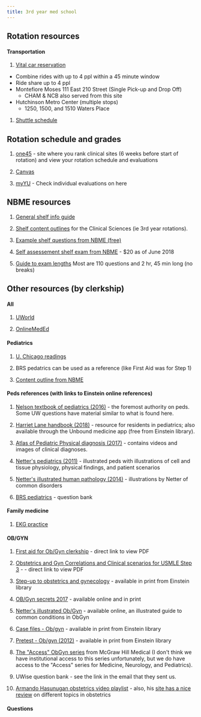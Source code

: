 ```yaml
---
title: 3rd year med school
---
```



Rotation resources
---------

#### Transportation
1. [Vital car reservation](https://transportation.einstein.yu.edu/?returnUrl=/admin/studentlist)
  - Combine rides with up to 4 ppl within a 45 minute window
  - Ride share up to 4 ppl
  - Montefiore Moses 111 East 210 Street (Single Pick-up and Drop Off)
      - CHAM & NCB also served from this site
  - Hutchinson Metro Center (multiple stops)
      - 1250, 1500, and 1510 Waters Place

1. [Shuttle schedule](https://www.einstein.yu.edu/uploadedFiles/administration/Auxiliary_Services/Security/Transportation/SHUTTLE%20SCHEDULE%20Updated-%20JAN2018PDF.pdf)

Rotation schedule and grades
---------

1. [one45](https://einstein.one45.com/one.php) - site where you rank clinical sites (6 weeks before start of rotation) and view your rotation schedule and evaluations

1. [Canvas](https://aecm.instructure.com/courses/171) 

1. [myYU](https://selfserveprod.yu.edu/pls/banprd/twbkwbis.P_GenMenu?name=homepage) - Check individual evaluations on here

NBME resources
----------

1. [General shelf info guide](http://www.nbme.org/PDF/SubjectExams/subexaminfoguide.pdf)

1. [Shelf content outlines](http://www.nbme.org/Schools/Subject-Exams/Subjects/Exams.html) for the Clinical Sciences (ie 3rd year rotations). 

1. [Example shelf questions from NBME (free)](http://www.nbme.org/PDF/SubjectExams/SE_ContentOutlineandSampleItems.pdf)

1. [Self assessement shelf exam from NBME](http://www.nbme.org/Students/sas/masteryseries.html) - $20 as of June 2018

1. [Guide to exam lengths](http://www.nbme.org/pdf/SubjectExams/SubjectExaminationQuickGuide.pdf)
    Most are 110 questions and 2 hr, 45 min long (no breaks)

Other resources (by clerkship)
----------

#### All

1. [UWorld](https://www.uworld.com/)

1. [OnlineMedEd](https://onlinemeded.org/)

#### Pediatrics
1. [U. Chicago readings](https://pedclerk.bsd.uchicago.edu/)

1. BRS pedatrics can be used as a reference (like First Aid was for Step 1)

1. [Content outline from NBME](http://www.nbme.org/Schools/Subject-Exams/Subjects/clinicalsci_ped.html)

#### Peds references (with links to Einstein online references)

1. [Nelson textbook of pediatrics (2016)](http://libcat.einstein.yu.edu/search~S1?/YNelson+Textbook+of+Pediatrics&searchscope=1&SORT=DZ/YNelson+Textbook+of+Pediatrics&searchscope=1&SORT=DZ&extended=0&SUBKEY=Nelson+Textbook+of+Pediatrics/1%2C9%2C9%2CB/frameset&FF=YNelson+Textbook+of+Pediatrics&searchscope=1&SORT=DZ&1%2C1%2C) - the foremost authority on peds. Some UW questions have material similar to what is found here.

1. [Harriet Lane handbook (2018)](http://libcat.einstein.yu.edu/search~S1?/YThe+Harriet+Lane+Handbook&searchscope=1&SORT=DZ/YThe+Harriet+Lane+Handbook&searchscope=1&SORT=DZ&extended=0&SUBKEY=The+Harriet+Lane+Handbook/1%2C8%2C8%2CB/frameset&FF=YThe+Harriet+Lane+Handbook&searchscope=1&SORT=DZ&1%2C1%2C) - resource for residents in pediatrics; also available through the Unbound medicine app (free from Einstein library).

1. [Atlas of Pediatric Physical diagnosis (2017)](http://libcat.einstein.yu.edu/search~S1?/YAtlas+of+Pediatric+Physical+Diagnosis&searchscope=1&SORT=DZ/YAtlas+of+Pediatric+Physical+Diagnosis&searchscope=1&SORT=DZ&extended=0&SUBKEY=Atlas+of+Pediatric+Physical+Diagnosis/1%2C5%2C5%2CB/frameset&FF=YAtlas+of+Pediatric+Physical+Diagnosis&searchscope=1&SORT=DZ&1%2C1%2C) - contains videos and images of clinical diagnoses.

1. [Netter's pediatrics (2011)](http://libcat.einstein.yu.edu/search~S1?/Ynetter+pediatrics&searchscope=1&SORT=D/Ynetter+pediatrics&searchscope=1&SORT=D&SUBKEY=netter+pediatrics/1%2C2%2C2%2CB/frameset&FF=Ynetter+pediatrics&searchscope=1&SORT=D&1%2C1%2C) - illustrated peds with illustrations of cell and tissue physiology, physical findings, and patient scenarios

1. [Netter's illustrated human pathology (2014)](http://libcat.einstein.yu.edu/search~S1/?searchtype=Y&searcharg=netter+illustrated+human+pathology&searchscope=1&sortdropdown=-&SORT=DZ&extended=0&SUBMIT=Search&searchlimits=&searchorigarg=Ynetter+pediatrics%26SORT%3DD) - illustrations by Netter of common disorders

1. [BRS pediatrics](http://elibrary.einstein.yu.edu/login?URL=http://accesspediatrics.mhmedical.com/qa.aspx?resourceID=1733) - question bank

#### Family medicine

1. [EKG practice](https://ecg.bidmc.harvard.edu/maven/welcome.asp?ref=displist.asp?ans=0)


#### OB/GYN

1. [First aid for Ob/Gyn clerkship](https://mhebooklibrary-com.elibrary.einstein.yu.edu/doi/pdf/10.1036/9780071664097) - direct link to view PDF

1. [Obstetrics and Gyn Correlations and Clinical scenarios for USMLE Step 3](https://mhebooklibrary-com.elibrary.einstein.yu.edu/doi/pdf/10.1036/9780071818940) - - direct link to view PDF

1. [Step-up to obstetrics and gynecology](http://libcat.einstein.yu.edu/search~S1?/Yobstetrics&searchscope=1&SORT=D/Yobstetrics&searchscope=1&SORT=D&SUBKEY=obstetrics/1%2C327%2C327%2CB/frameset&FF=Yobstetrics&searchscope=1&SORT=D&11%2C11%2C) - available in print from Einstein library

1. [OB/Gyn secrets 2017](http://libcat.einstein.yu.edu/search/a?searchtype=Y&searcharg=secrets+ob+gyn&SORT=D&searchscope=1&submit=Search) - available online and in print

1. [Netter's illustrated Ob/Gyn](https://www-clinicalkey-com.elibrary.einstein.yu.edu/#!/browse/book/3-s2.0-C20150058695) - available online, an illustrated guide to common conditions in ObGyn

1. [Case files - Ob/gyn](http://libcat.einstein.yu.edu/search~S1?/Ycase+files+ob+gyn&searchscope=1&SORT=DZ/Ycase+files+ob+gyn&searchscope=1&SORT=DZ&extended=0&SUBKEY=case+files+ob+gyn/1%2C2233%2C2233%2CB/frameset&FF=Ycase+files+ob+gyn&searchscope=1&SORT=DZ&13%2C13%2C) - available in print from Einstein library

1. [Pretest - Ob/gyn (2012)](http://libcat.einstein.yu.edu/search~S1?/Ypretest+ob+gyn&searchscope=1&SORT=DZ/Ypretest+ob+gyn&searchscope=1&SORT=DZ&extended=0&SUBKEY=pretest+ob+gyn/1%2C91%2C91%2CB/frameset&FF=Ypretest+ob+gyn&searchscope=1&SORT=DZ&13%2C13%2C) - available in print from Einstein library

1. [The "Access" ObGyn series](https://obgyn-mhmedical-com.elibrary.einstein.yu.edu/) from McGraw Hill Medical (I don't think we have institutional access to this series unfortunately, but we do have access to the "Access" series for Medicine, Neurology, and Pediatrics).

1. UWise question bank - see the link in the email that they sent us.

1. [Armando Hasunugan obstetrics video playlist](https://www.youtube.com/playlist?list=PLqTetbgey0aehPCbd7JaPnqwBaFP4ttvh) - also, his [site has a nice review](https://armandoh.org/disease/delivery-and-delivery-complications/) on different topics in obstetrics

#### Questions

